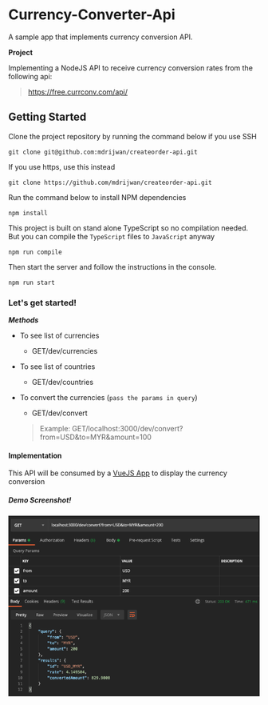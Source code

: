 # Currency-Converter-Api
A sample app that implements currency conversion API.

**Project**

Implementing a NodeJS API to receive currency conversion rates from the following api:

> https://free.currconv.com/api/

## Getting Started

Clone the project repository by running the command below if you use SSH

```
git clone git@github.com:mdrijwan/createorder-api.git
```

If you use https, use this instead

```
git clone https://github.com/mdrijwan/createorder-api.git
```

Run the command below to install NPM dependencies

```
npm install
```

This project is built on stand alone TypeScript so no compilation needed. But you can compile the `TypeScript` files to `JavaScript` anyway

```
npm run compile
```

Then start the server and follow the instructions in the console.

```
npm run start
```

### Let's get started!

***Methods***
- To see list of currencies
  + GET/dev/currencies

- To see list of countries
  + GET/dev/countries

- To convert the currencies (`pass the params in query`)
  + GET/dev/convert
  > Example: GET/localhost:3000/dev/convert?from=USD&to=MYR&amount=100

#### Implementation
This API will be consumed by a [VueJS App](https://github.com/mdrijwan/currency-converter-app) to display the currency conversion 
  
##### Demo Screenshot!
![demo](https://github.com/mdrijwan/currency-converter-api/blob/master/from_usd_to_myr.png)
  

